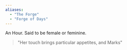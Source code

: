 ```yaml
---
aliases:
  - "The Forge"
  - "Forge of Days"
---
```


An Hour. Said to be female or feminine. 

> "Her touch brings particular appetites, and Marks"